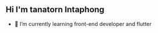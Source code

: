 <!-- <div align="center"> -->
  
<!-- <img src="https://media.giphy.com/media/EPcvhM28ER9XW/giphy.gif" style="width:100%;height:600px;object-fit:cover;" /> -->
  
<!--   ![](./profile-3d-contrib/profile-night-rainbow.svg) -->

<!-- 
**TanatornZ/TanatornZ** is a ✨ _special_ ✨ repository because its `README.md` (this file) appears on your GitHub profile.

Here are some ideas to get you started: -->

<!-- - 🔭 I’m currently working on ... -->
## Hi I'm tanatorn Intaphong 

- 🌱 I’m currently learning front-end developer and flutter 

<!-- - 🌱 I’m currently learning ... 
- 👯 I’m looking to collaborate on ...
- 🤔 I’m looking for help with ...
- 💬 Ask me about ...
- 📫 How to reach me: ...
- 😄 Pronouns: ...
- ⚡ Fun fact: ... -->

